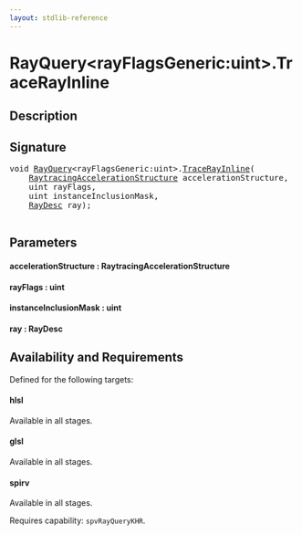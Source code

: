 ```yaml
---
layout: stdlib-reference
---
```


# RayQuery\<rayFlagsGeneric:uint\>\.TraceRayInline

## Description





## Signature 

<pre>
<span class="code_keyword">void</span> <a href="/stdlib-reference/types/RayQuery/index" class="code_type">RayQuery</a>&lt;rayFlagsGeneric:<span class="code_keyword">uint</span>&gt;.<a href="/stdlib-reference/types/RayQuery/TraceRayInline">TraceRayInline</a>(
    <a href="/stdlib-reference/types/RaytracingAccelerationStructure/index" class="code_type">RaytracingAccelerationStructure</a> <span class='code_param'>accelerationStructure</span>,
    <span class="code_keyword">uint</span> <span class='code_param'>rayFlags</span>,
    <span class="code_keyword">uint</span> <span class='code_param'>instanceInclusionMask</span>,
    <a href="/stdlib-reference/types/RayDesc/index" class="code_type">RayDesc</a> <span class='code_param'>ray</span>);

</pre>

## Parameters

#### accelerationStructure : RaytracingAccelerationStructure
#### rayFlags : uint
#### instanceInclusionMask : uint
#### ray : RayDesc

## Availability and Requirements

Defined for the following targets:

#### hlsl
Available in all stages.

#### glsl
Available in all stages.

#### spirv
Available in all stages.

Requires capability: `spvRayQueryKHR`.



